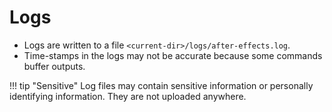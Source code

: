 # Logs

- Logs are written to a file `<current-dir>/logs/after-effects.log`.
- Time-stamps in the logs may not be accurate because some commands buffer outputs.

!!! tip "Sensitive"
    Log files may contain sensitive information or personally identifying information.
    They are not uploaded anywhere.
